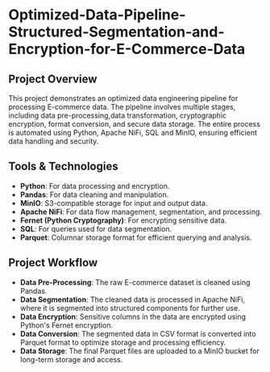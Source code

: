 # Optimized-Data-Pipeline-Structured-Segmentation-and-Encryption-for-E-Commerce-Data
## Project Overview

This project demonstrates an optimized data engineering pipeline for processing E-commerce data. The pipeline involves multiple stages, including data pre-processing,data transformation, cryptographic encryption, format conversion, and secure data storage. The entire process is automated using Python, Apache NiFi, SQL and MinIO, ensuring efficient data handling and security.

## Tools & Technologies

- **Python**: For data processing and encryption.
- **Pandas**: For data cleaning and manipulation.
- **MinIO**: S3-compatible storage for input and output data.
- **Apache NiFi**: For data flow management, segmentation, and processing.
- **Fernet (Python Cryptography)**: For encrypting sensitive data.
- **SQL**: For queries used for data segmentation.
- **Parquet**: Columnar storage format for efficient querying and analysis.

## Project Workflow

- **Data Pre-Processing**: The raw E-commerce dataset is cleaned using Pandas.
- **Data Segmentation**: The cleaned data is processed in Apache NiFi, where it is segmented into structured components for further use.
- **Data Encryption**: Sensitive columns in the data are encrypted using Python's Fernet encryption.
- **Data Conversion**: The segmented data in CSV format is converted into Parquet format to optimize storage and processing efficiency.
- **Data Storage**: The final Parquet files are uploaded to a MinIO bucket for long-term storage and access.


